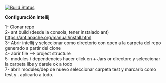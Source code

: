 [![Build Status](https://travis-ci.org/brianstanley/tp2algo3.svg?branch=master)](https://travis-ci.org/brianstanley/tp2algo3)

**Configuración Intellij**


1- Clonar repo <br>
2- ant build (desde la consola, tener instalado ant) https://ant.apache.org/manual/install.html <br>
3- Abrir intellij y seleccionar como directorio con open a la carpeta del repo generado a partir del clone <br>
4- abrir file  --> project structure <br>
5- modules / dependencies hacer click en + Jars or directore y seleccionar la carpeta libs y darele ok a todo <br>
7- abrir modules/dep de nuevo  seleccionar carpeta test y marcarlo como test y . aplicarlo a todo. <br>

